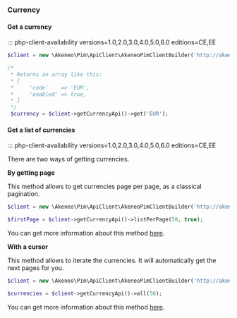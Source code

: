 ### Currency

#### Get a currency
::: php-client-availability versions=1.0,2.0,3.0,4.0,5.0,6.0 editions=CE,EE

```php
$client = new \Akeneo\Pim\ApiClient\AkeneoPimClientBuilder('http://akeneo.com/')->buildAuthenticatedByPassword('client_id', 'secret', 'admin', 'admin');

/*
 * Returns an array like this:
 * [
 *     'code'    => 'EUR',
 *     'enabled' => true,
 * ]
 */
 $currency = $client->getCurrencyApi()->get('EUR');
```

#### Get a list of currencies
::: php-client-availability versions=1.0,2.0,3.0,4.0,5.0,6.0 editions=CE,EE

There are two ways of getting currencies.
 
**By getting page**

This method allows to get currencies page per page, as a classical pagination.

```php
$client = new \Akeneo\Pim\ApiClient\AkeneoPimClientBuilder('http://akeneo.com/')->buildAuthenticatedByPassword('client_id', 'secret', 'admin', 'admin');

$firstPage = $client->getCurrencyApi()->listPerPage(50, true);
```

You can get more information about this method [here](/php-client/list-resources.html#by-getting-pages).

**With a cursor**

This method allows to iterate the currencies. It will automatically get the next pages for you.

```php
$client = new \Akeneo\Pim\ApiClient\AkeneoPimClientBuilder('http://akeneo.com/')->buildAuthenticatedByPassword('client_id', 'secret', 'admin', 'admin');

$currencies = $client->getCurrencyApi()->all(50);
```

You can get more information about this method [here](/php-client/list-resources.html#with-a-cursor).
